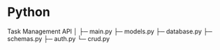 # Python
Task Management API
│
├─ main.py
├─ models.py
├─ database.py
├─ schemas.py
├─ auth.py
└─ crud.py
